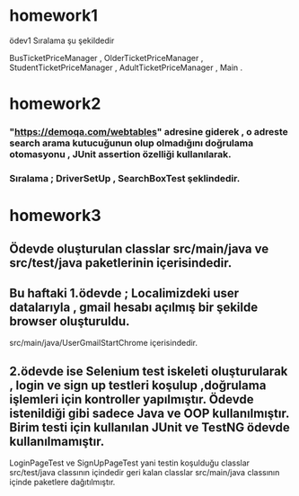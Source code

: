# homework1
ödev1
Sıralama şu şekildedir 

BusTicketPriceManager ,
OlderTicketPriceManager ,
StudentTicketPriceManager ,
AdultTicketPriceManager ,
Main .

# homework2

### "https://demoqa.com/webtables" adresine giderek , o adreste search arama kutucuğunun olup olmadığını doğrulama otomasyonu , JUnit assertion özelliği kullanılarak.

### Sıralama ; DriverSetUp , SearchBoxTest şeklindedir.

# homework3

## Ödevde oluşturulan classlar src/main/java ve src/test/java paketlerinin içerisindedir.

## Bu haftaki 1.ödevde ; Localimizdeki user datalarıyla , gmail hesabı açılmış bir şekilde browser oluşturuldu. 
src/main/java/UserGmailStartChrome içerisindedir.
## 2.ödevde ise Selenium test iskeleti oluşturularak , login ve sign up testleri koşulup ,doğrulama işlemleri için kontroller yapılmıştır. Ödevde istenildiği gibi sadece Java ve OOP kullanılmıştır. Birim testi için kullanılan JUnit ve TestNG ödevde kullanılmamıştır.
LoginPageTest ve SignUpPageTest yani testin koşulduğu classlar src/test/java classının içindedir geri kalan classlar src/main/java classının içinde paketlere dağıtılmıştır.
